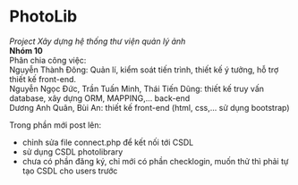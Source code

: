 # PhotoLib <br/>
_Project Xây dựng hệ thống thư viện quản lý ảnh_<br/>
**Nhóm 10** <br/>
Phân chia công việc:<br/>
Nguyễn Thành Đông: Quản lí, kiểm soát tiến trình, thiết kế ý tưởng, hỗ trợ thiết kế front-end.<br/>
Nguyễn Ngọc Đức, Trần Tuấn Minh, Thái Tiến Dũng: thiết kế truy vấn database, xây dựng ORM, MAPPING,... back-end<br/>
Dương Anh Quân, Bùi An: thiết kế front-end (html, css,... sử dụng bootstrap)<br/>

Trong phần mới post lên: 
- chỉnh sửa file connect.php để kết nối tới CSDL
- sử dụng CSDL photolibrary
- chưa có phần đăng ký, chỉ mới có phần checklogin, muốn thử thì phải tự tạo CSDL cho users trước 
